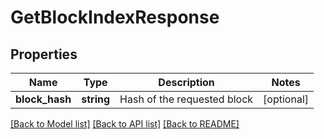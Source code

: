 # GetBlockIndexResponse

## Properties
Name | Type | Description | Notes
------------ | ------------- | ------------- | -------------
**block_hash** | **string** | Hash of the requested block | [optional] 

[[Back to Model list]](../README.md#documentation-for-models) [[Back to API list]](../README.md#documentation-for-api-endpoints) [[Back to README]](../README.md)


